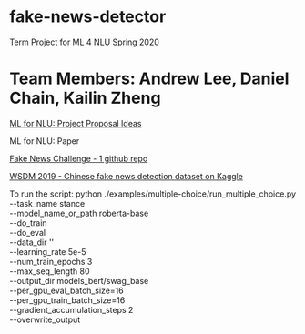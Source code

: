 # fake-news-detector
Term Project for ML 4 NLU Spring 2020

Team Members: Andrew Lee, Daniel Chain, Kailin Zheng
=======
[ML for NLU: Project Proposal Ideas](https://docs.google.com/document/d/12sBCYTukK23mchlKxJwZbAb8vDIgQvKfEPZajhtlcFY/edit)

ML for NLU: Paper

[Fake News Challenge - 1 github repo](https://github.com/FakeNewsChallenge/fnc-1)

[WSDM 2019 - Chinese fake news detection dataset on Kaggle](https://www.kaggle.com/c/fake-news-pair-classification-challenge/data)

To run the script:
python ./examples/multiple-choice/run_multiple_choice.py \
--task_name stance \
--model_name_or_path roberta-base \
--do_train \
--do_eval \
--data_dir '' \
--learning_rate 5e-5 \
--num_train_epochs 3 \
--max_seq_length 80 \
--output_dir models_bert/swag_base \
--per_gpu_eval_batch_size=16 \
--per_gpu_train_batch_size=16 \
--gradient_accumulation_steps 2 \
--overwrite_output
